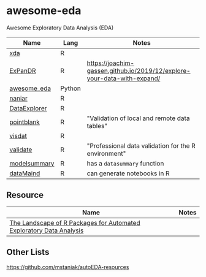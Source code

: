# awesome-eda
Awesome Exploratory Data Analysis (EDA)

| Name | Lang | Notes |
| -- | -- | -- |
| [xda](https://github.com/ujjwalkarn/xda) | R | |
| [ExPanDR](https://github.com/joachim-gassen/ExPanDaR) | R | https://joachim-gassen.github.io/2019/12/explore-your-data-with-expand/ |
| [awesome_eda](https://github.com/hurshd0/awesome_eda) | Python |  | 
| [naniar](https://naniar.njtierney.com/) | R | |
| [DataExplorer](http://boxuancui.github.io/DataExplorer/) | R | |
| [pointblank](https://github.com/rich-iannone/pointblank) | R | "Validation of local and remote data tables" |
| [visdat](https://github.com/ropensci/visdat) | R | |
| [validate](https://github.com/data-cleaning/validate) | R | "Professional data validation for the R environment" |
| [modelsummary](https://vincentarelbundock.github.io/modelsummary/articles/datasummary.html) | R | has a `datasummary` function |
| [dataMaind](https://sandsynligvis.dk/2018/03/03/generating-codebooks-in-r/) | R | can generate notebooks in R |

## Resource

| Name | Notes |
| -- | -- |
| [The Landscape of R Packages for Automated Exploratory Data Analysis ](https://journal.r-project.org/archive/2019/RJ-2019-033/index.html) | |

## Other Lists

https://github.com/mstaniak/autoEDA-resources
